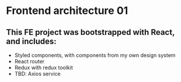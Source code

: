 # Frontend architecture 01

## This FE project was bootstrapped with React, and includes:
- Styled components, with components from my own design system
- React router
- Redux with redux toolkit
- TBD: Axios service